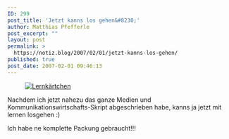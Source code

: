 ```yaml
---
ID: 299
post_title: 'Jetzt kanns los gehen&#8230;'
author: Matthias Pfefferle
post_excerpt: ""
layout: post
permalink: >
  https://notiz.blog/2007/02/01/jetzt-kanns-los-gehen/
published: true
post_date: 2007-02-01 09:46:13
---
```

<!-- wp:image {"align":"right","linkDestination":"custom"} -->
<figure class="wp-block-image alignright"><a href="http://www.flickr.com/photos/pfefferle/376325715/"><img src="http://farm1.static.flickr.com/73/376325715_6e3c0d5f04_m.jpg" alt="Lernkärtchen"/></a></figure>
<!-- /wp:image -->

<!-- wp:paragraph -->
<p>Nachdem ich jetzt nahezu das ganze Medien und Kommunikationswirtschafts-Skript abgeschrieben habe, kanns ja jetzt mit lernen losgehen :)</p>
<!-- /wp:paragraph -->

<!-- wp:paragraph -->
<p>Ich habe ne komplette Packung gebraucht!!!</p>
<!-- /wp:paragraph -->